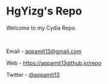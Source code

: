 # HgYizg's Repo
Welcome to my Cydia Repo.

&nbsp;

Email - appamit13@gmail.com

Web - https://appamit13github.io/repo

Twitter - [@appamit13](https://twitter.com/appamit13)
